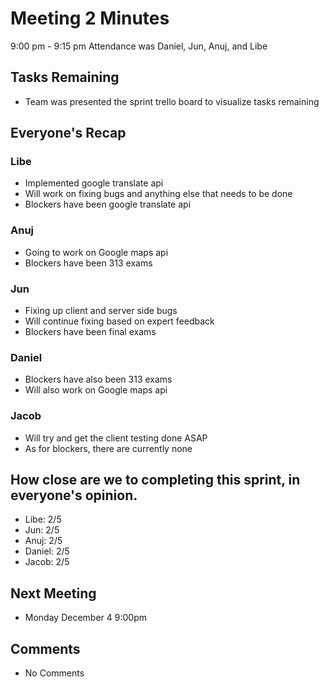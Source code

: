 # Meeting 2 Minutes
9:00 pm - 9:15 pm
Attendance was Daniel, Jun, Anuj, and Libe

## Tasks Remaining
- Team was presented the sprint trello board to visualize tasks remaining

## Everyone's Recap

### Libe
- Implemented google translate api
- Will work on fixing bugs and anything else that needs to be done
- Blockers have been google translate api

### Anuj
- Going to work on Google maps api
- Blockers have been 313 exams
 
### Jun
- Fixing up client and server side bugs
- Will continue fixing based on expert feedback
- Blockers have been final exams

### Daniel
- Blockers have also been 313 exams
- Will also work on Google maps api

### Jacob
- Will try and get the client testing done ASAP
- As for blockers, there are currently none

## How close are we to completing this sprint, in everyone's opinion.
- Libe: 2/5
- Jun: 2/5
- Anuj: 2/5
- Daniel: 2/5
- Jacob: 2/5

## Next Meeting
- Monday December 4 9:00pm

## Comments
- No Comments

